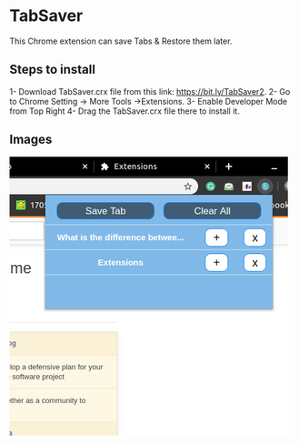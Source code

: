 # TabSaver
This Chrome extension can save Tabs & Restore them later.

## Steps to install
1- Download TabSaver.crx file from this link: https://bit.ly/TabSaver2.
2- Go to Chrome Setting -> More Tools ->Extensions.
3- Enable Developer Mode from Top Right
4- Drag the TabSaver.crx file there to install it.

## Images
![Image](Image01.png)